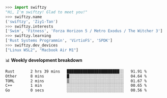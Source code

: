 ```python
>>> import swiftzy
"Hi, I'm swiftzy! Glad to meet you!"
>>> swiftzy.name
('swiftzy', 'Ziy1-Tan')
>>> swiftzy.interests
['Swim', 'Fitness', 'Forza Horizon 5 / Metro Exodus / The Witcher 3']
>>> swiftzy.learning
['Rust Systems Programmin', 'VirtioFS', 'SPDK']
>>> swiftzy.dev_devices
["Linux WSL2", "Macbook Air M1"]
```
📊 **Weekly development breakdown**
<!--START_SECTION:waka-->

```txt
Rust       2 hrs 39 mins   ███████████████████████░░   91.91 %
Other      8 mins          █░░░░░░░░░░░░░░░░░░░░░░░░   04.64 %
TOML       2 mins          ▒░░░░░░░░░░░░░░░░░░░░░░░░   01.67 %
C++        1 min           ░░░░░░░░░░░░░░░░░░░░░░░░░   00.65 %
Go         0 secs          ░░░░░░░░░░░░░░░░░░░░░░░░░   00.56 %
```

<!--END_SECTION:waka-->
